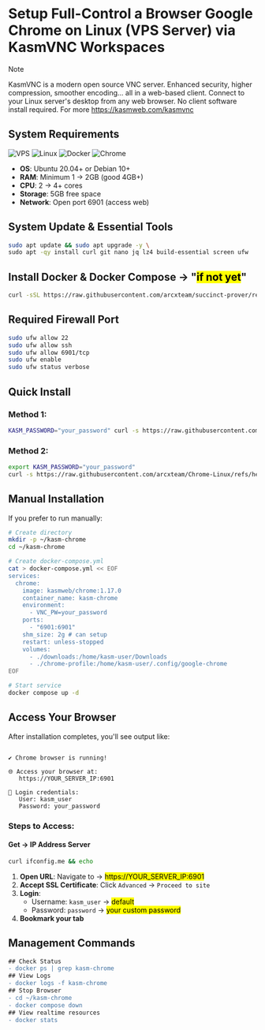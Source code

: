 # Setup Full-Control a Browser Google Chrome on Linux (VPS Server) via KasmVNC Workspaces

> [!NOTE]
> KasmVNC is a modern open source VNC server. Enhanced security, higher compression, smoother encoding...
> all in a web-based client. Connect to your Linux server's desktop from any web browser. No client software install required.
> For more https://kasmweb.com/kasmvnc

## System Requirements

![VPS](https://img.shields.io/badge/VPS_SERVER-232F3E?style=for-the-badge&logo=digitalocean&logoColor=white)
![Linux](https://img.shields.io/badge/Linux-FCC624?style=for-the-badge&logo=linux&logoColor=black)
![Docker](https://img.shields.io/badge/Docker-2CA5E0?style=for-the-badge&logo=docker&logoColor=white)
![Chrome](https://img.shields.io/badge/Chrome-34A853?style=for-the-badge&logo=google-chrome&logoColor=yellow)

- **OS**: Ubuntu 20.04+ or Debian 10+
- **RAM**: Minimum 1 → 2GB (good 4GB+)
- **CPU**: 2 → 4+ cores
- **Storage**: 5GB free space
- **Network**: Open port 6901 (access web)

## System Update & Essential Tools

```bash
sudo apt update && sudo apt upgrade -y \
sudo apt -qy install curl git nano jq lz4 build-essential screen ufw
```

## Install Docker & Docker Compose → "<mark>if not yet</mark>"

```bash
curl -sSL https://raw.githubusercontent.com/arcxteam/succinct-prover/refs/heads/main/docker.sh | sudo bash
```

## Required Firewall Port

```bash
sudo ufw allow 22
sudo ufw allow ssh
sudo ufw allow 6901/tcp
sudo ufw enable
sudo ufw status verbose
```

## Quick Install

### Method 1:
```bash
KASM_PASSWORD="your_password" curl -s https://raw.githubusercontent.com/arcxteam/Chrome-Linux/refs/heads/main/Setup-Kasmweb-Chrome.sh | bash
```

### Method 2:
```bash
export KASM_PASSWORD="your_password"
curl -s https://raw.githubusercontent.com/arcxteam/Chrome-Linux/refs/heads/main/Setup-Kasmweb-Chrome.sh | bash
```

## Manual Installation

If you prefer to run manually:

```bash
# Create directory
mkdir -p ~/kasm-chrome
cd ~/kasm-chrome

# Create docker-compose.yml
cat > docker-compose.yml << EOF
services:
  chrome:
    image: kasmweb/chrome:1.17.0
    container_name: kasm-chrome
    environment:
      - VNC_PW=your_password
    ports:
      - "6901:6901"
    shm_size: 2g # can setup
    restart: unless-stopped
    volumes:
      - ./downloads:/home/kasm-user/Downloads
      - ./chrome-profile:/home/kasm-user/.config/google-chrome
EOF

# Start service
docker compose up -d
```

## Access Your Browser

After installation completes, you'll see output like:
```

✔ Chrome browser is running!

🌐 Access your browser at:
   https://YOUR_SERVER_IP:6901

🔐 Login credentials:
   User: kasm_user
   Password: your_password
```

### Steps to Access:

#### Get → IP Address Server
```bash
curl ifconfig.me && echo
```

1. **Open URL**: Navigate to → <mark>https://YOUR_SERVER_IP:6901</mark>
2. **Accept SSL Certificate**: Click `Advanced` → `Proceed to site`
3. **Login**: 
   - Username: `kasm_user` → <mark>default</mark>
   - Password: `password` → <mark>your custom password</mark>
4. **Bookmark your tab**

## Management Commands

```diff
## Check Status
- docker ps | grep kasm-chrome
## View Logs
- docker logs -f kasm-chrome
## Stop Browser
- cd ~/kasm-chrome
- docker compose down
## View realtime resources
- docker stats
```
